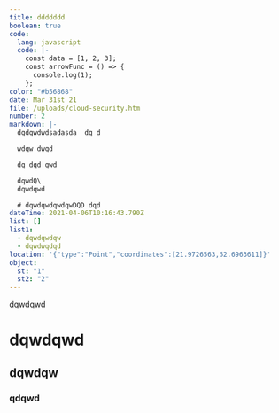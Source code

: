 ```yaml
---
title: ddddddd
boolean: true
code:
  lang: javascript
  code: |-
    const data = [1, 2, 3];
    const arrowFunc = () => {
      console.log(1);
    };
color: "#b56868"
date: Mar 31st 21
file: /uploads/cloud-security.htm
number: 2
markdown: |-
  dqdqwdwdsadasda  dq d

  wdqw dwqd

  dq dqd qwd

  dqwdQ\
  dqwdqwd

  # dqwdqwdqwdqwDQD dqd
dateTime: 2021-04-06T10:16:43.790Z
list: []
list1:
  - dqwdqwdqw
  - dqwdwqdqd
location: '{"type":"Point","coordinates":[21.9726563,52.6963611]}'
object:
  st: "1"
  st2: "2"
---
```

dqwdqwd

# dqwdqwd
## dqwdqw
### qdqwd